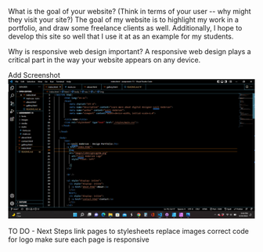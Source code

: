 What is the goal of your website? (Think in terms of your user -- why might they visit your site?)
The goal of my website is to highlight my work in a portfolio, and draw some freelance clients as well. Additionally, I hope to develop this site so well that I use it at as an example for my students.

Why is responsive web design important?
A responsive web design plays a critical part in the way your website appears on any device.

Add Screenshot
![My Screenshot](./images/AndersonScreenshot13.png)

TO DO - Next Steps
link pages to stylesheets
replace images
correct code for logo
make sure each page is responsive
